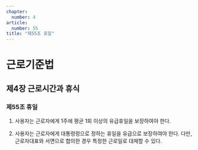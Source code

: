 ```yaml
---
chapter:
  number: 4
article:
  number: 55
title: "제55조 휴일"
---
```

# 근로기준법

## 제4장 근로시간과 휴식

### 제55조 휴일

1. 사용자는 근로자에게 1주에 평균 1회 이상의 유급휴일을 보장하여야 한다.

2. 사용자는 근로자에게 대통령령으로 정하는 휴일을 유급으로 보장하여야 한다. 다만, 근로자대표와 서면으로 합의한 경우 특정한 근로일로 대체할 수 있다.

